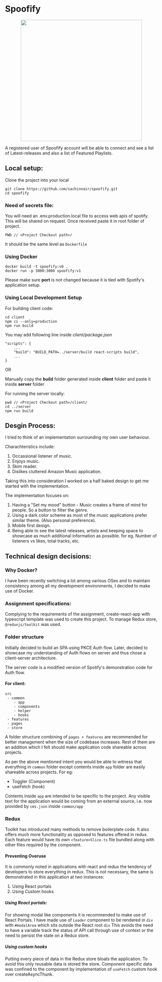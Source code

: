 
# Spoofify
<p align="center"><img src="https://user-images.githubusercontent.com/1617638/156982404-3a99f2a9-b6c1-404c-b496-e026019b6122.png" width="400"></p>

A registered user of Spoofify account will be able to connect and see a list of Latest-releases and also a list of Featured Playlists.

## Local setup:

Clone the project into your local

```
git clone https://github.com/sachinnair/spoofify.git
cd spoofify
```

### Need of secrets file:

You will need an .env.production.local file to access web apis of spotify. This will be shared on request. Once received paste it in root folder of project.
```
PWD // <Project Checkout path>/
```
It should be the same level as `Dockerfile`

### Using Docker

```
docker build -t spoofify:v0 .
docker run -p 3000:3000 spoofify:v1
```
Please make sure **port** is not changed because it is tied with Spotify's application setup.

### Using Local Development Setup

For building client code:
```
cd client
npm ci --only=production 
npm run build
```

You may add following line inside *client/package.json*
```
"scripts": {
    ...
    "build": "BUILD_PATH=../server/build react-scripts build",
    ...
}
```

OR 

Manually copy the **build** folder generated inside **client** folder and paste it inside **server** folder

For running the server locally:
```
pwd // <Project Checkout path>/client/
cd ../server
npm run build
```
## Desgin Process:

I tried to think of an implementation surrounding my own user behaviour.

Charachteristics include:
1. Occassional listener of music.
2. Enjoys music.
3. Skim reader.
4. Dislikes cluttered Amazon Music application.

Taking this into consideration I worked on a half baked design to get me started with the implementation.

The implementation focuses on:
1. Having a "Set my mood" button - Music creates a frame of mind for people. So a button to filter the genre.
2. Using a dark color scheme as most of the music applications prefer similar theme. (Also personal preference).
3. Mobile first design.
4. Being able to see the latest releases, artists and keeping space to showcase as much additional information as possible. for eg. Number of listeners vs likes, total tracks, etc.

## Technical design decisions:

### Why Docker?

I have been recently switching a lot among various OSes and to maintain consistency among all my development environments, I decided to make use of Docker.

### Assignment specifications:
Complying to the requirements of the assignment, create-react-app with typescript template was used to create this project. To manage Redux store, `@reduxjs/toolkit` was used. 

### Folder structure 

Initially decided to build an SPA using PKCE Auth flow. Later, decided to showcase my understanding of Auth flows on server and thus chose a client-server architecture.

The server code is a modified version of Spotify's demonstration code for Auth flow.

#### For client:

```
src
 - common
    - app
    - components
    - helper
    - hooks
 - features
 - pages
 - store

```
A folder structure combining of `pages + features` are recommended for better management when the size of codebase increases. Rest of them are an addition which I felt should make application code shareable across projects.

As per the above mentioned intent you would be able to witness that everything in `common` folder except contents inside `app` folder are easily shareable across projects.
For eg:
- Toggler (Component)
- useFetch (hook)

Contents inside `app` are intended to be specific to the project. Any visible text for the application would be coming from an external source, i.e. now provided by `cms.json` inside `common/app`

### Redux 

Toolkit has introduced many methods to remove boilerplate code. It also offers much more functionality as opposed to features offered in redux.
Each feature would have its own `<feature>Slice.ts` file bundled along with other files required by the component.

#### Preventing Overuse
It is commonly noted in applications with react and redux the tendency of developers to store everything in redux. This is not necessary, the same is demonstrated in this application at two instances:
1. Using React portals
2. Using Custom hooks

##### Using React portals:
For showing modal like components it is recommended to make use of React Portals. I have made use of `Loader` component to be rendered in `div` with `#modalArea` which sits outside the React root `div`
This avoids the need to have a variable track the status of API call through use of context or the need to persist the state on a Redux store.

##### Using custom hooks
Putting every piece of data in the Redux store bloats the application. To avoid this only reusable data is stored the store. Component specific data was confined to the component by implementation of `useFetch` custom hook over createAsyncThunk.



